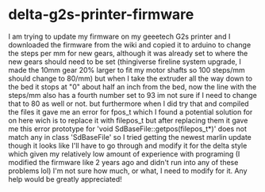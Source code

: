 # delta-g2s-printer-firmware
I am trying to update my firmware on my geeetech G2s printer and I downloaded the firmware from the wiki and copied it to arduino to change the steps per mm for new gears, although it was already set to where the new gears should need to be set (thingiverse fireline system upgrade, I made the 10mm gear 20% larger to fit my motor shafts so 100 steps/mm should change to 80/mm) but when I take the extruder all the way down to the bed it stops at "0" about half an inch from the bed, now the line with the steps/mm also has a fourth number set to 93 im not sure if I need to change that to 80 as well or not. but furthermore when I did try that and compiled the files it gave me an error for fpos_t which I found a potential solution for on here wich is to replace it with filepos_t but after replacing them it gave me this error
prototype for 'void SdBaseFile::getpos(filepos_t*)' does not match any in class 'SdBaseFile'
so I tried getting the newest marlin update though it looks like I'll have to go through and modify it for the delta style which given my relatively low amount of experience with programing (I modified the firmware like 2 years ago and didn't run into any of these problems lol) I'm not sure how much, or what, I need to modify for it. Any help would be greatly appreciated!
